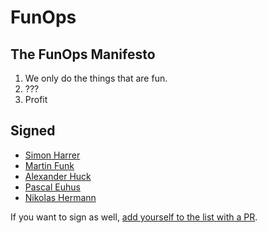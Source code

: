 # FunOps

## The FunOps Manifesto

1. We only do the things that are fun.
2. ???
3. Profit

## Signed

- [Simon Harrer](https://twitter.com/simonharrer)
- [Martin Funk](https://twitter.com/funkattack)
- [Alexander Huck](https://twitter.com/_alxndr13)
- [Pascal Euhus](https://twitter.com/pascal_euhus)
- [Nikolas Hermann](https://twitter.com/nikolashermann)

If you want to sign as well, [add yourself to the list with a PR](https://github.com/simonharrer/funops.org/edit/main/README.md).

<script async defer src="https://scripts.simpleanalyticscdn.com/latest.js"></script>
<noscript><img src="https://queue.simpleanalyticscdn.com/noscript.gif" alt=""/></noscript>
